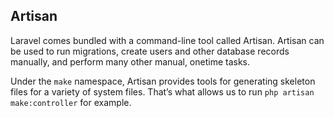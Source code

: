 ## Artisan
Laravel comes bundled with a command-line tool called Artisan.
Artisan can be used to run migrations, create users and other
database records manually, and perform many other manual, onetime
tasks.

Under the `make` namespace, Artisan provides tools for generating
skeleton files for a variety of system files. That’s what allows us to
run `php artisan make:controller` for example.
